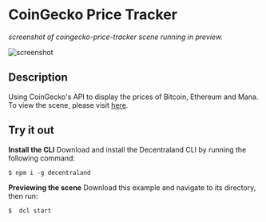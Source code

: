 # CoinGecko Price Tracker
_screenshot of coingecko-price-tracker scene running in preview._

![screenshot](https://github.com/decentraland-scenes/coingecko-price-tracker/blob/main/screenshots/coingecko-price-tracker.png)

## Description
Using CoinGecko's API to display the prices of Bitcoin, Ethereum and Mana. To view the scene, please visit [here](https://coingecko-price-tracker.vercel.app/).

## Try it out

**Install the CLI**
Download and install the Decentraland CLI by running the following command:

```
$ npm i -g decentraland
```

**Previewing the scene**
Download this example and navigate to its directory, then run:

```
$  dcl start
```